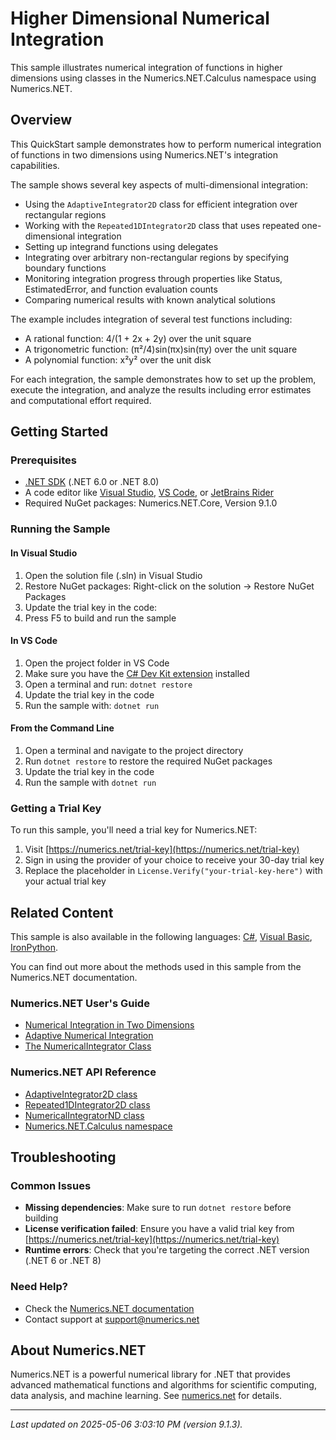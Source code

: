 # Higher Dimensional Numerical Integration

This sample illustrates numerical integration of functions in higher dimensions using classes in the Numerics.NET.Calculus namespace using Numerics.NET.

## Overview

This QuickStart sample demonstrates how to perform numerical integration of functions in two dimensions using 
Numerics.NET's integration capabilities.

The sample shows several key aspects of multi-dimensional integration:

- Using the `AdaptiveIntegrator2D` class for efficient integration over rectangular regions
- Working with the `Repeated1DIntegrator2D` class that uses repeated one-dimensional integration
- Setting up integrand functions using delegates
- Integrating over arbitrary non-rectangular regions by specifying boundary functions
- Monitoring integration progress through properties like Status, EstimatedError, and function 
  evaluation counts
- Comparing numerical results with known analytical solutions

The example includes integration of several test functions including:
- A rational function: 4/(1 + 2x + 2y) over the unit square
- A trigonometric function: (π²/4)sin(πx)sin(πy) over the unit square
- A polynomial function: x²y² over the unit disk

For each integration, the sample demonstrates how to set up the problem, execute the integration, 
and analyze the results including error estimates and computational effort required.


## Getting Started

### Prerequisites

- [.NET SDK](https://dotnet.microsoft.com/download) (.NET 6.0 or .NET 8.0)
- A code editor like [Visual Studio](https://visualstudio.microsoft.com/), [VS Code](https://code.visualstudio.com/), or [JetBrains Rider](https://www.jetbrains.com/rider/)
- Required NuGet packages: Numerics.NET.Core, Version 9.1.0

### Running the Sample

#### In Visual Studio
1. Open the solution file (.sln) in Visual Studio
2. Restore NuGet packages: Right-click on the solution → Restore NuGet Packages
3. Update the trial key in the code:
4. Press F5 to build and run the sample

#### In VS Code

1. Open the project folder in VS Code
2. Make sure you have the [C# Dev Kit extension](https://marketplace.visualstudio.com/items?itemName=ms-dotnettools.csdevkit) installed
3. Open a terminal and run: `dotnet restore`
4. Update the trial key in the code 
5. Run the sample with: `dotnet run`

#### From the Command Line

1. Open a terminal and navigate to the project directory
2. Run `dotnet restore` to restore the required NuGet packages
3. Update the trial key in the code
4. Run the sample with `dotnet run`

### Getting a Trial Key

To run this sample, you'll need a trial key for Numerics.NET:

1. Visit [https://numerics.net/trial-key](https://numerics.net/trial-key)
2. Sign in using the provider of your choice to receive your 30-day trial key
3. Replace the placeholder in `License.Verify("your-trial-key-here")` with your actual trial key

## Related Content

This sample is also available in the following languages: 
[C#](https://github.com/NumericsDotNet/quickstart-csharp/tree/net462/mathematics/calculus/nd-integration), [Visual Basic](https://github.com/NumericsDotNet/quickstart-visualbasic/tree/net462/mathematics/calculus/nd-integration), [IronPython](https://github.com/NumericsDotNet/quickstart-ironpython/tree/net462/mathematics/calculus/nd-integration).

You can find out more about the methods used in this sample from the Numerics.NET documentation.

### Numerics.NET User's Guide

- [Numerical Integration in Two Dimensions](https://numerics.net/documentation/latest/mathematics/calculus/numerical-integration-in-two-dimensions)
- [Adaptive Numerical Integration](https://numerics.net/documentation/latest/mathematics/calculus/numerical-integration/adaptive-numerical-integration)
- [The NumericalIntegrator Class](https://numerics.net/documentation/latest/mathematics/calculus/numerical-integration/numericalintegrator-class)

### Numerics.NET API Reference

- [AdaptiveIntegrator2D class](https://numerics.net/documentation/latest/reference/numerics.net.calculus.adaptiveintegrator2d)
- [Repeated1DIntegrator2D class](https://numerics.net/documentation/latest/reference/numerics.net.calculus.repeated1dintegrator2d)
- [NumericalIntegratorND class](https://numerics.net/documentation/latest/reference/numerics.net.calculus.numericalintegratornd)
- [Numerics.NET.Calculus namespace](https://numerics.net/documentation/latest/reference/numerics.net.calculus)


## Troubleshooting

### Common Issues

- **Missing dependencies**: Make sure to run `dotnet restore` before building
- **License verification failed**: Ensure you have a valid trial key from [https://numerics.net/trial-key](https://numerics.net/trial-key)
- **Runtime errors**: Check that you're targeting the correct .NET version (.NET 6 or .NET 8)

### Need Help?

- Check the [Numerics.NET documentation](https://numerics.net/documentation/)
- Contact support at [support@numerics.net](mailto:support@numerics.net?subject=NDIntegration%20QuickStart%20Sample%20%28F%23%29)

## About Numerics.NET

Numerics.NET is a powerful numerical library for .NET that provides advanced mathematical 
functions and algorithms for scientific computing, data analysis, and machine learning.
See [numerics.net](https://numerics.net) for details.

---

_Last updated on 2025-05-06 3:03:10 PM (version 9.1.3)._
